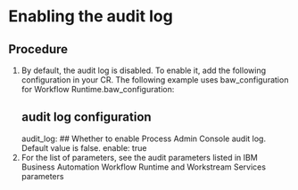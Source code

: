 # Enabling the audit log

## Procedure

1. By default, the audit log is disabled. To enable it, add the following configuration in
your CR.  The following example uses baw\_configuration for Workflow
Runtime.baw\_configuration:
    ## audit log configuration
    audit\_log:
        ## Whether to enable Process Admin Console audit log. Default value is false.
        enable: true
2. For the list of parameters, see the audit parameters listed in IBM Business Automation Workflow Runtime and
Workstream Services parameters
